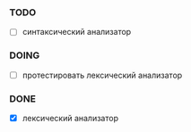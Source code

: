 ### TODO
- [ ] синтаксический анализатор


### DOING
- [ ] протестировать лексический анализатор

### DONE
- [X] лексический анализатор